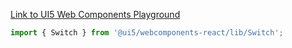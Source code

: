 [Link to UI5 Web Components Playground](https://sap.github.io/ui5-webcomponents/playground/components/Switch/)

```jsx
import { Switch } from '@ui5/webcomponents-react/lib/Switch';
```